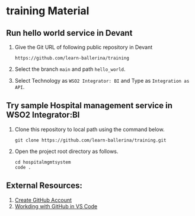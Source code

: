 # training Material

## Run hello world service in Devant

1. Give the Git URL of following public repository in Devant

    ```
    https://github.com/learn-ballerina/training
    ```

2. Select the branch `main` and path `hello_world`.

3. Select Technology as `WSO2 Integrator: BI` and Type as `Integration as API`.

## Try sample Hospital management service in WSO2 Integrator:BI

1. Clone this repository to local path using the command below.

    ```
    git clone https://github.com/learn-ballerina/training.git
    ```

2. Open the project root directory as follows. 

    ```
    cd hospitalmgmtsystem
    code .
    ```

## External Resources:

1. [Create GitHub Account](https://docs.github.com/en/get-started/start-your-journey/creating-an-account-on-github)
2. [Workding with GitHub in VS Code](https://code.visualstudio.com/docs/sourcecontrol/github)
